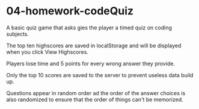 # 04-homework-codeQuiz

A basic quiz game that asks gies the player a timed quiz on coding subjects.

The top ten highscores are saved in localStorage and will be displayed when you click View Highscores.

Players lose time and 5 points for every wrong answer they provide.

Only the top 10 scores are saved to the server to prevent useless data build up.

Questions appear in random order ad the order of the answer choices is also randomized to ensure that the order of things can't be memorized.